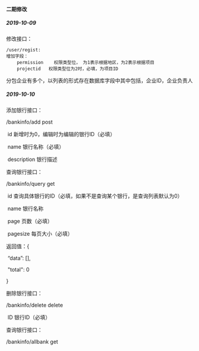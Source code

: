 #### 二期修改

##### 2019-10-09

修改接口：
    
    /user/regist:
    增加字段：
        permission    权限类型位， 为1表示根据地区，为2表示根据项目 
        projectid   权限类型位为2时，必填，为项目ID
分包企业有多个，以列表的形式存在数据库字段中其中包括，企业ID，企业负责人

##### 2019-10-10

添加银行接口：

/bankinfo/add 		post

​	id	新增时为0，编辑时为编辑的银行ID（必填）

​	name	银行名称（必填）

​	description	银行描述



查询银行接口：

/bankinfo/query		get

​	id	查询具体银行的ID（必填，如果不是查询某个银行，是查询列表默认为0）

​	name	银行名称

​	page	页数（必填）

​	pagesize	每页大小（必填）

返回值：{

​	“data”: [],

​	"total": 0

}



删除银行接口：

/bankinfo/delete	delete

​	ID	银行ID（必填）



查询银行接口：

/bankinfo/allbank	get






